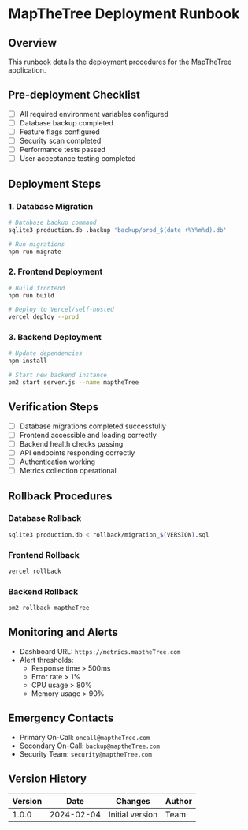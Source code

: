 # MapTheTree Deployment Runbook

## Overview
This runbook details the deployment procedures for the MapTheTree application.

## Pre-deployment Checklist
- [ ] All required environment variables configured
- [ ] Database backup completed
- [ ] Feature flags configured
- [ ] Security scan completed
- [ ] Performance tests passed
- [ ] User acceptance testing completed

## Deployment Steps

### 1. Database Migration
```bash
# Database backup command
sqlite3 production.db .backup 'backup/prod_$(date +%Y%m%d).db'

# Run migrations
npm run migrate
```

### 2. Frontend Deployment
```bash
# Build frontend
npm run build

# Deploy to Vercel/self-hosted
vercel deploy --prod
```

### 3. Backend Deployment
```bash
# Update dependencies
npm install

# Start new backend instance
pm2 start server.js --name maptheTree
```

## Verification Steps
- [ ] Database migrations completed successfully
- [ ] Frontend accessible and loading correctly
- [ ] Backend health checks passing
- [ ] API endpoints responding correctly
- [ ] Authentication working
- [ ] Metrics collection operational

## Rollback Procedures
### Database Rollback
```bash
sqlite3 production.db < rollback/migration_$(VERSION).sql
```

### Frontend Rollback
```bash
vercel rollback
```

### Backend Rollback
```bash
pm2 rollback maptheTree
```

## Monitoring and Alerts
- Dashboard URL: `https://metrics.maptheTree.com`
- Alert thresholds:
  - Response time > 500ms
  - Error rate > 1%
  - CPU usage > 80%
  - Memory usage > 90%

## Emergency Contacts
- Primary On-Call: `oncall@maptheTree.com`
- Secondary On-Call: `backup@maptheTree.com`
- Security Team: `security@maptheTree.com`

## Version History
| Version | Date | Changes | Author |
|---------|------|---------|---------|
| 1.0.0   | 2024-02-04 | Initial version | Team |